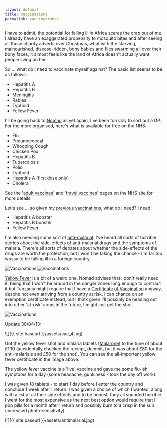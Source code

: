 ```yaml
---
layout: default
title: Vaccinations
permalink: vaccinations/
---
```

I have to admit, the potential for falling ill in Africa scares the crap out of me. I already have an exaggerated propensity to mosquito bites and after seeing all those charity adverts over Christmas, what with the starving, malnourished, disease-ridden, bony babies and flies swarming all over their bony faces, it almost feels like the land of Africa doesn't actually want people living on her.

So ... what do I need to vaccinate myself against? The basic list seems to be as follows:

* Hepatitis A
* Hepatitis B
* Meningitis
* Rabies
* Typhoid
* Yellow Fever

I'll be going back to [Nomad](http://www.nomadtravel.co.uk/c-4-travel-health-clinic.aspx) as yet again, I've been too lazy to sort out a GP. For the more organised, here's what is available for free on the NHS:

* Flu
* Pneumococcal
* Whooping Cough
* Chicken Pox
* Hepatitis B
* Tubercolosis
* Polio
* Typhoid
* Hepatitis A (first dose only)
* Cholera

See the '[adult vaccines](http://www.nhs.uk/Planners/vaccinations/Pages/Adultshub.aspx)' and '[travel vaccines](http://www.nhs.uk/Planners/vaccinations/Pages/traveljabsonthenhs.aspx)' pages on the NHS site for more details.

Let's see ... so given my [previous vaccinations](http://everest.industrialnation.co.uk/vaccinations/), what do I need? I need:

* Hepatitis A booster
* Hepatitis B booster
* Yellow Fever

I'm also needing some sort of [anti-malarial](http://en.wikipedia.org/wiki/Antimalarial_medication). I've heard all sorts of horrible stories about the side-effects of anti-malarial drugs and the symptoms of malaria. There's all sorts of debates about whether the side-effects of the drugs are worth the protection, but I won't be taking the chance - I'm far too wussy to be falling ill in a foreign country.

<img alt="Vaccinations" src="{{ site.baseurl }}/assets/vac_1.jpg" /> <img alt="Vaccinations" src="{{ site.baseurl }}/assets/vac_2.jpg" />

[Y](http://en.wikipedia.org/wiki/Yellow_fever)[ellow Fever](http://en.wikipedia.org/wiki/Yellow_fever) is a bit of a weird one. Nomad advises that I don't really need it, being that I won't be around in the danger zones long enough to contract it but Tanzania might require that I have a [Certificate of Vaccination](http://www.nhs.uk/Conditions/Yellow-fever/Pages/Prevention.aspx) anyway, despite not even arriving from a country at risk. I can chance on an exemption certificate instead, but I think given I'll possibly be heading out into other 'at-risk' areas in the future, I might just get the shot.

<img alt="Vaccinations" src="{{ site.baseurl }}/assets/vac_3.jpg" />

Update 30/04/13:

![]({{ site.baseurl }}/assets/vac_4.jpg)

Got the yellow fever shot and malaria tablets ([Malarone](https://en.wikipedia.org/wiki/Atovaquone/proguanil)) to the tune of about £130 (accidentally chucked the receipt, dammit, but it was about £80 for the anti-malarials and £50 for the shot). You can see the all-important yellow fever certificate in the image above.

The yellow fever vaccine is a 'live' vaccine and gave me some flu-ish symptoms for a day (some headache, gunkiness - took the day off work).

I was given 18 tablets - to start 1 day before I enter the country and conclude 1 week after I return. I was given a choice of which I wanted, along with a list of all their side effects and to be honest, they all sounded horrible. I went for the most expensive as the next best option would require that I pop pills for a month after I return and possibly burn to a crisp in the sun (increased photo-sensitivity).

![]({{ site.baseurl }}/assets/antimalarial.jpg)
